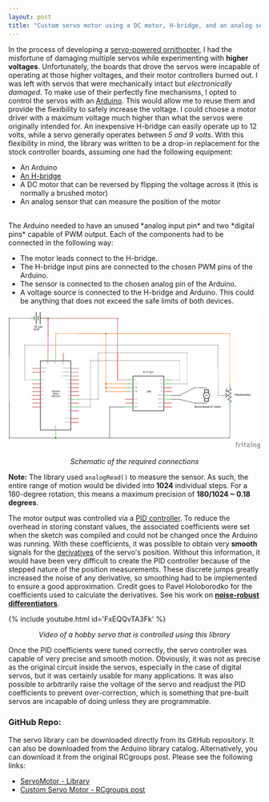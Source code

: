 ```yaml
---
layout: post
title: "Custom servo motor using a DC motor, H-bridge, and an analog sensor"
---
```


In the process of developing a [servo-powered ornithopter](/projects/ornithopters/2019/02/08/servo_ornithopter.html), I had the misfortune of damaging multiple servos while experimenting with **higher voltages**. Unfortunately, the boards that drove the servos were incapable of operating at those higher voltages, and their motor controllers burned out. I was left with servos that were mechanically intact but *electronically damaged*. To make use of their perfectly fine mechanisms, I opted to control the servos with an [Arduino](https://www.arduino.cc/). This would allow me to reuse them and provide the flexibility to safely increase the voltage. I could choose a motor driver with a maximum voltage much higher than what the servos were originally intended for. An inexpensive H-bridge can easily operate up to 12 volts, while a servo generally operates between *5 and 9 volts*. With this flexibility in mind, the library was written to be a drop-in replacement for the stock controller boards, assuming one had the following equipment:

- An Arduino
- [An H-bridge](https://en.wikipedia.org/wiki/H-bridge)
- A DC motor that can be reversed by flipping the voltage across it (this is normally a brushed motor)
- An analog sensor that can measure the position of the motor

<br>
The Arduino needed to have an unused *analog input pin* and two *digital pins* capable of PWM output. Each of the components had to be connected in the following way:

- The motor leads connect to the H-bridge.
- The H-bridge input pins are connected to the chosen PWM pins of the Arduino.
- The sensor is connected to the chosen analog pin of the Arduino.
- A voltage source is connected to the H-bridge and Arduino. This could be anything that does not exceed the safe limits of both devices.

![image](https://raw.githubusercontent.com/RCmags/ServoMotor/master/DIY_servo_schem.png)
<p align="center"><i>Schematic of the required connections</i></p>

**Note:** The library used `analogRead()` to measure the sensor. As such, the entire range of motion would be divided into **1024** individual steps. For a 180-degree rotation, this means a maximum precision of **180/1024 ~ 0.18 degrees**.

The motor output was controlled via a [PID controller](https://en.wikipedia.org/wiki/Proportional%E2%80%93integral%E2%80%93derivative_controller). To reduce the overhead in storing constant values, the associated coefficients were set when the sketch was compiled and could not be changed once the Arduino was running. With these coefficients, it was possible to obtain very **smooth** signals for the [derivatives](https://en.wikipedia.org/wiki/Derivative) of the servo's position. Without this information, it would have been very difficult to create the PID controller because of the stepped nature of the position measurements. These discrete jumps greatly increased the noise of any derivative, so smoothing had to be implemented to ensure a good approximation. Credit goes to Pavel Holoborodko for the coefficients used to calculate the derivatives. See his work on **[noise-robust differentiators](http://www.holoborodko.com/pavel/numerical-methods/numerical-derivative/smooth-low-noise-differentiators/)**.

{% include youtube.html id='FxEQQvTA3Fk' %}
<p align="center"><i>Video of a hobby servo that is controlled using this library</i></p>

Once the PID coefficients were tuned correctly, the servo controller was capable of very precise and smooth motion. Obviously, it was not as precise as the original circuit inside the servos, especially in the case of digital servos, but it was certainly usable for many applications. It was also possible to arbitrarily raise the voltage of the servo and readjust the PID coefficients to prevent over-correction, which is something that pre-built servos are incapable of doing unless they are programmable.

### GitHub Repo:
The servo library can be downloaded directly from its GitHub repository. It can also be downloaded from the Arduino library catalog. Alternatively, you can download it from the original RCgroups post. Please see the following links:

- [ServoMotor - Library](https://github.com/RCmags/ServoMotor)
- [Custom Servo Motor - RCgroups post](https://www.rcgroups.com/forums/showpost.php?p=43079349&postcount=164)
